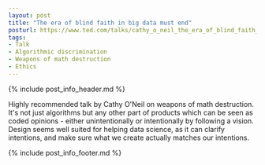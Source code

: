 ```yaml
---
layout: post
title: "The era of blind faith in big data must end"
posturl: https://www.ted.com/talks/cathy_o_neil_the_era_of_blind_faith_in_big_data_must_end
tags:
- Talk
- Algorithmic discrimination
- Weapons of math destruction
- Ethics
---
```


{% include post_info_header.md %}

Highly recommended talk by Cathy O'Neil on weapons of math destruction. It's not just algorithms but any other part of products which can be seen as coded opinions - either unintentionally or intentionally by following a vision. Design seems well suited for helping data science, as it can clarify intentions, and make sure what we create actually matches our intentions.

<!--more-->
{% include post_info_footer.md %}

